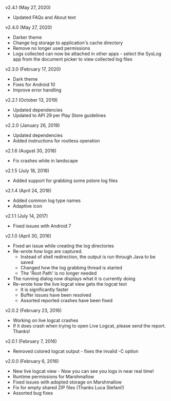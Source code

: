 v2.4.1 (May 27, 2020)
* Updated FAQs and About text

v2.4.0 (May 27, 2020)
* Darker theme
* Change log storage to application's cache directory
* Remove no longer used permissions
* Logs collected can now be attached in other apps - select the SysLog app from the document picker to view collected log files

v2.3.0 (February 17, 2020)
* Dark theme
* Fixes for Android 10
* Improve error handling

v2.2.1 (October 13, 2019)
* Updated dependencies
* Updated to API 29 per Play Store guidelines

v2.2.0 (January 26, 2019)
* Updated dependencies
* Added instructions for rootless operation

v2.1.6 (August 30, 2018)
* Fix crashes while in landscape

v2.1.5 (July 18, 2018)
* Added support for grabbing some pstore log files

v2.1.4 (April 24, 2018)
* Added common log type names
* Adaptive icon

v2.1.1 (July 14, 2017)
* Fixed issues with Android 7

v2.1.0 (April 30, 2016)
* Fixed an issue while creating the log directories
* Re-wrote how logs are captured.
  * Instead of shell redirection, the output is run through Java to be saved
  * Changed how the log grabbing thread is started
  * The 'Root Path' is no longer needed
* The running dialog now displays what it is currently doing
* Re-wrote how the live logcat view gets the logcat text
  * It is significantly faster
  * Buffer issues have been resolved
  * Assorted reported crashes have been fixed

v2.0.2 (February 23, 2016)
* Working on live logcat crashes
* If it does crash when trying to open Live Logcat, please send the report. Thanks!

v2.0.1 (February 7, 2016)
* Removed colored logcat output - fixes the invalid -C option

v2.0.0 (February 6, 2016)
* New live logcat view - Now you can see you logs in near real time!
* Runtime permissions for Marshmallow
* Fixed issues with adopted storage on Marshmallow
* Fix for empty shared ZIP files (Thanks Luca Stefani!)
* Assorted bug fixes
